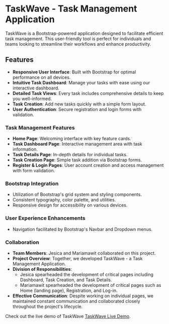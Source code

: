 # TaskWave - Task Management Application

TaskWave is a Bootstrap-powered application designed to facilitate efficient task management. This user-friendly tool is perfect for individuals and teams looking to streamline their workflows and enhance productivity.

## Features
- **Responsive User Interface**: Built with Bootstrap for optimal performance on all devices.
- **Intuitive Task Dashboard**: Manage your tasks with ease using our interactive dashboard.
- **Detailed Task Views**: Every task includes comprehensive details to keep you well-informed.
- **Task Creation**: Add new tasks quickly with a simple form layout.
- **User Authentication**: Secure registration and login forms with validation.


### Task Management Features
- **Home Page**: Welcoming interface with key feature cards.
- **Task Dashboard Page**: Interactive management area with task information.
- **Task Details Page**: In-depth details for individual tasks.
- **Task Creation Page**: Simple task addition via Bootstrap forms.
- **Register & Login Pages**: User account creation and access management with form validation.

### Bootstrap Integration
- Utilization of Bootstrap's grid system and styling components.
- Consistent typography, color palette, and utilities.
- Responsive design for accessibility on various devices.

### User Experience Enhancements
- Navigation facilitated by Bootstrap's Navbar and Dropdown menus.

### Collaboration
- **Team Members**: Jesica and Mariamawit collaborated on this project.
- **Project Overview**: Together, we developed TaskWave - a Task Management Application.
- **Division of Responsibilities**:
  - Jesica spearheaded the development of critical pages including Dashboard, Task Creation, and Task Details.
  - Mariamawit spearheaded the development of critical pages such as Home (landing page), Registration, and Log-in.
- **Effective Communication**: Despite working on individual pages, we maintained constant communication and collaborated closely throughout the project's lifecycle.

Check out the live demo of TaskWave [TaskWave Live Demo](https://task-wave-app.netlify.app).
